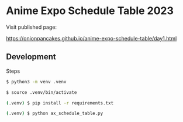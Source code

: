 # Anime Expo Schedule Table 2023

Visit published page:

https://onionpancakes.github.io/anime-expo-schedule-table/day1.html

## Development

Steps

```bash
$ python3 -m venv .venv

$ source .venv/bin/activate

(.venv) $ pip install -r requirements.txt

(.venv) $ python ax_schedule_table.py
```